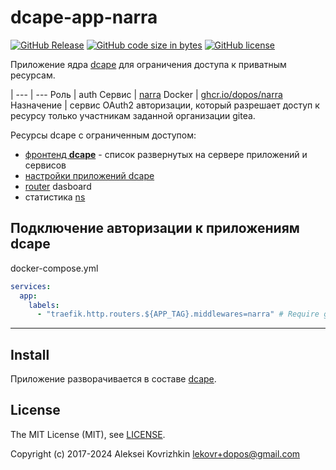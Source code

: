 # dcape-app-narra

[![GitHub Release][1]][2] [![GitHub code size in bytes][3]]() [![GitHub license][4]][5]

[1]: https://img.shields.io/github/release/dopos/dcape-app-narra.svg
[2]: https://github.com/dopos/dcape-app-narra/releases
[3]: https://img.shields.io/github/languages/code-size/dopos/dcape-app-narra.svg
[4]: https://img.shields.io/github/license/dopos/dcape-app-narra.svg
[5]: LICENSE

Приложение ядра [dcape](https://github.com/dopos/dcape) для ограничения доступа к приватным ресурсам.

  |
 --- | ---
 Роль | auth
 Сервис | [narra](https://github.com/dopos/narra)
 Docker | [ghcr.io/dopos/narra](https://github.com/dopos/narra/pkgs/container/narra)
 Назначение | сервис OAuth2 авторизации, который разрешает доступ к ресурсу только участникам заданной организации gitea.

Ресурсы dcape с ограниченным доступом:

* [фронтенд **dcape**](html/private) - список развернутых на сервере приложений и сервисов
* [настройки приложений dcape](https://github.com/dopos/dcape-app-enfist)
* [router](https://github.com/dopos/dcape-app-traefik) dasboard
* статистика [ns](https://github.com/dopos/dcape-app-powerdns)

## Подключение авторизации к приложениям dcape

docker-compose.yml

```yml
services:
  app:
    labels:
      - "traefik.http.routers.${APP_TAG}.middlewares=narra" # Require gitea auth

```

---

## Install

Приложение разворачивается в составе [dcape](https://github.com/dopos/dcape).

## License

The MIT License (MIT), see [LICENSE](LICENSE).

Copyright (c) 2017-2024 Aleksei Kovrizhkin <lekovr+dopos@gmail.com>
